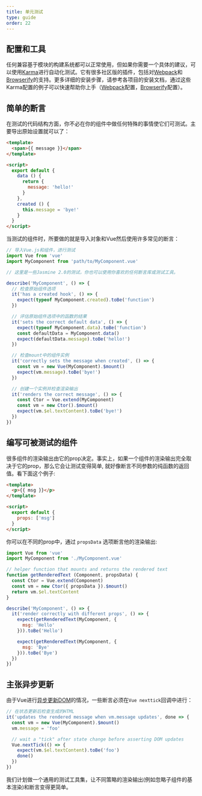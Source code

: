 ```yaml
---
title: 单元测试
type: guide
order: 22
---
```


## 配置和工具

任何兼容基于模块的构建系统都可以正常使用，但如果你需要一个具体的建议，可以使用[Karma](http://karma-runner.github.io)进行自动化测试。它有很多社区版的插件，包括对[Webpack](https://github.com/webpack/karma-webpack)和[Browserify](https://github.com/Nikku/karma-browserify)的支持。更多详细的安装步骤，请参考各项目的安装文档，通过这些Karma配置的例子可以快速帮助你上手（[Webpack](https://github.com/vuejs/vue-loader-example/blob/master/build/karma.conf.js)配置，[Browserify](https://github.com/vuejs/vueify-example/blob/master/karma.conf.js)配置）。 

## 简单的断言

在测试的代码结构方面，你不必在你的组件中做任何特殊的事情使它们可测试。主要导出原始设置就可以了：

``` html
<template>
  <span>{{ message }}</span>
</template>

<script>
  export default {
    data () {
      return {
        message: 'hello!'
      }
    },
    created () {
      this.message = 'bye!'
    }
  }
</script>
```

当测试的组件时，所要做的就是导入对象和Vue然后使用许多常见的断言：

``` js
// 导入Vue.js和组件，进行测试
import Vue from 'vue'
import MyComponent from 'path/to/MyComponent.vue'

// 这里是一些Jasmine 2.0的测试，你也可以使用你喜欢的任何断言库或测试工具。

describe('MyComponent', () => {
  // 检查原始组件选项
  it('has a created hook', () => {
    expect(typeof MyComponent.created).toBe('function')
  })

  // 评估原始组件选项中的函数的结果
  it('sets the correct default data', () => {
    expect(typeof MyComponent.data).toBe('function')
    const defaultData = MyComponent.data()
    expect(defaultData.message).toBe('hello!')
  })

  // 检查mount中的组件实例
  it('correctly sets the message when created', () => {
    const vm = new Vue(MyComponent).$mount()
    expect(vm.message).toBe('bye!')
  })

  // 创建一个实例并检查渲染输出
  it('renders the correct message', () => {
    const Ctor = Vue.extend(MyComponent)
    const vm = new Ctor().$mount()
    expect(vm.$el.textContent).toBe('bye!')
  })
})
```

## 编写可被测试的组件

很多组件的渲染输出由它的prop决定。事实上，如果一个组件的渲染输出完全取决于它的prop，那么它会让测试变得简单, 就好像断言不同参数的纯函数的返回值。看下面这个例子:

``` html
<template>
  <p>{{ msg }}</p>
</template>

<script>
  export default {
    props: ['msg']
  }
</script>
```

你可以在不同的prop中，通过 `propsData` 选项断言他的渲染输出:

``` js
import Vue from 'vue'
import MyComponent from './MyComponent.vue'

// helper function that mounts and returns the rendered text
function getRenderedText (Component, propsData) {
  const Ctor = Vue.extend(Component)
  const vm = new Ctor({ propsData }).$mount()
  return vm.$el.textContent
}

describe('MyComponent', () => {
  it('render correctly with different props', () => {
    expect(getRenderedText(MyComponent, {
      msg: 'Hello'
    })).toBe('Hello')

    expect(getRenderedText(MyComponent, {
      msg: 'Bye'
    })).toBe('Bye')
  })
})
```

## 主张异步更新

由于Vue进行[异步更新DOM]((/guide/reactivity.html#Async-Update-Queue))的情况，一些断言必须在` Vue nexttick `回调中进行：

``` js
// 在状态更新后检查生成的HTML
it('updates the rendered message when vm.message updates', done => {
  const vm = new Vue(MyComponent).$mount()
  vm.message = 'foo'

  // wait a "tick" after state change before asserting DOM updates
  Vue.nextTick(() => {
    expect(vm.$el.textContent).toBe('foo')
    done()
  })
})
```

我们计划做一个通用的测试工具集，让不同策略的渲染输出(例如忽略子组件的基本渲染)和断言变得更简单。
